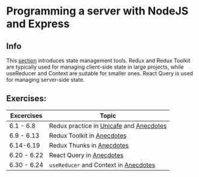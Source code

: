 # Programming a server with NodeJS and Express

## Info
This [section](https://fullstackopen.com/en/part6) introduces state management tools. Redux and Redux Toolkit are typically used for managing client-side state in large projects, while useReducer and Context are suitable for smaller ones. React Query is used for managing server-side state.

## Exercises:

| Excercises |         Topic          |
| --------   |        -------         |
| 6.1 - 6.8  |  Redux practice in [Unicafe](./unicafe-redux/) and [Anecdotes](./redux-anecdotes/)    |
| 6.9 - 6.13 |  Redux Toolkit in [Anecdotes](./redux-anecdotes/)    |
| 6.14-6.19|  Redux Thunks in [Anecdotes](./redux-anecdotes/)    |
| 6.20 - 6.22|  React Query in [Anecdotes](./query-anecdotes/)    |
| 6.30 - 6.24|  `useReducer` and Context in [Anecdotes](./query-anecdotes/)     |